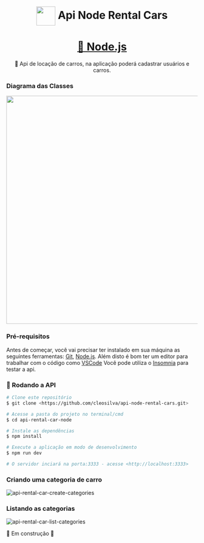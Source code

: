 <h1 align = "center"> <img src="https://cdn-icons.flaticon.com/png/512/3146/premium/3146464.png?token=exp=1654042107~hmac=b2d42118564550e48dea262e6dbf3b2b" width="50" align="center"> </img>Api Node Rental Cars</h1>
<h1 align="center">
    <a href="https://nodejs.org/en/">🔗 Node.js</a>
</h1>
<p align="center">🚀 Api de locação de carros, na aplicação poderá cadastrar usuários e carros.</p>

<h3>Diagrama das Classes</h3>
<img src="https://user-images.githubusercontent.com/82469705/171303072-5453556b-d192-472c-96f2-5eab22e30c20.png" width="600px"></img>

### Pré-requisitos

Antes de começar, você vai precisar ter instalado em sua máquina as seguintes ferramentas:
[Git](https://git-scm.com), [Node.js](https://nodejs.org/en/). 
Além disto é bom ter um editor para trabalhar com o código como [VSCode](https://code.visualstudio.com/)
Você pode utiliza o [Insomnia](https://insomnia.rest/download) para testar a api.

### 🎲 Rodando a API

```bash
# Clone este repositório
$ git clone <https://github.com/cleosilva/api-node-rental-cars.git>

# Acesse a pasta do projeto no terminal/cmd
$ cd api-rental-car-node

# Instale as dependências
$ npm install

# Execute a aplicação em modo de desenvolvimento
$ npm run dev

# O servidor inciará na porta:3333 - acesse <http://localhost:3333>
```

### Criando uma categoria de carro
![api-rental-car-create-categories](https://user-images.githubusercontent.com/82469705/175812733-c6ee8fe5-44c5-4d08-84f8-de353a023c76.PNG)

### Listando as categorias
![api-rental-car-list-categories](https://user-images.githubusercontent.com/82469705/175812745-d22db083-c97e-481f-a3eb-630b9126dc7c.PNG)



🚧 Em construção 🚧
